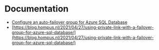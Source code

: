 # Documentation

- [Configure an auto-failover group for Azure SQL Database](https://learn.microsoft.com/en-us/azure/azure-sql/database/auto-failover-group-configure-sql-db?view=azuresql&tabs=azure-portal&pivots=azure-sql-single-db)
- [https://blog.hompus.nl/2021/04/27/using-private-link-with-a-failover-group-for-azure-sql-database/](https://blog.hompus.nl/2021/04/27/using-private-link-with-a-failover-group-for-azure-sql-database/)
